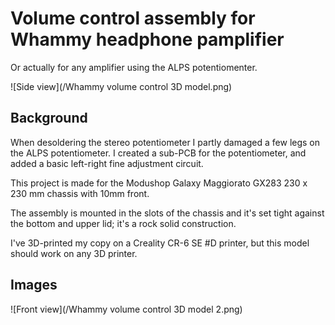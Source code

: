 # Volume control assembly for Whammy headphone pamplifier
Or actually for any amplifier using the ALPS potentiomenter.

 ![Side view](/Whammy volume control 3D model.png)

## Background
When desoldering the stereo potentiometer I partly damaged a few legs on the ALPS potentiometer.
I created a sub-PCB for the potentiometer, and added a basic left-right fine adjustment circuit.

This project is made for the Modushop Galaxy Maggiorato GX283 230 x 230 mm chassis with 10mm front.

The assembly is mounted in the slots of the chassis and it's set tight against the bottom and upper lid; it's a rock solid construction.

I've 3D-printed my copy on a Creality CR-6 SE #D printer, but this model should work on any 3D printer.

## Images
 ![Front view](/Whammy volume control 3D model 2.png)
 
 